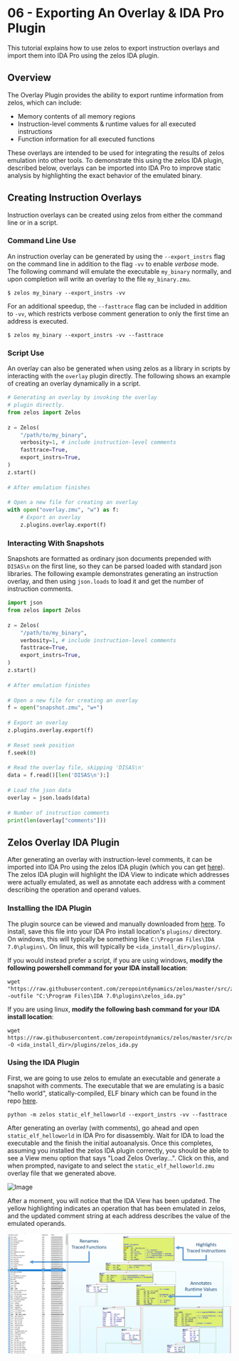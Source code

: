 # 06 - Exporting An Overlay & IDA Pro Plugin

This tutorial explains how to use zelos to export instruction overlays and import them into IDA Pro using the zelos IDA plugin.

## Overview

The Overlay Plugin provides the ability to export runtime information from zelos, which can include:
  * Memory contents of all memory regions
  * Instruction-level comments & runtime values for all executed instructions
  * Function information for all executed functions

These overlays are intended to be used for integrating the results of zelos emulation into other tools. To demonstrate this using the zelos IDA plugin, described below, overlays can be imported into IDA Pro to improve static analysis by highlighting the exact behavior of the emulated binary.

## Creating Instruction Overlays

Instruction overlays can be created using zelos from either the command line or in a script.

### Command Line Use

An instruction overlay can be generated by using the `--export_instrs` flag on the command line in addition to the flag `-vv` to enable _verbose_ mode. The following command will emulate the executable `my_binary` normally, and upon completion will write an overlay to the file `my_binary.zmu`.

```console
$ zelos my_binary --export_instrs -vv
```

For an additional speedup, the `--fasttrace` flag can be included in addition to `-vv`, which restricts verbose comment generation to only the first time an address is executed.

```console
$ zelos my_binary --export_instrs -vv --fasttrace
```

### Script Use

An overlay can also be generated when using zelos as a library in scripts by interacting with the `overlay` plugin directly. The following shows an example of creating an overlay dynamically in a script.

```python
# Generating an overlay by invoking the overlay
# plugin directly.
from zelos import Zelos

z = Zelos(
    "/path/to/my_binary",
    verbosity=1, # include instruction-level comments
    fasttrace=True,
    export_instrs=True,
)
z.start()

# After emulation finishes

# Open a new file for creating an overlay
with open("overlay.zmu", "w") as f:
    # Export an overlay
    z.plugins.overlay.export(f)
```

### Interacting With Snapshots

Snapshots are formatted as ordinary json documents prepended with `DISAS\n` on the first line, so they can be parsed loaded with standard json libraries. The following example demonstrates generating an instruction overlay, and then using `json.loads` to load it and get the number of instruction comments.

```python
import json
from zelos import Zelos

z = Zelos(
    "/path/to/my_binary",
    verbosity=1, # include instruction-level comments
    fasttrace=True,
    export_instrs=True,
)
z.start()

# After emulation finishes

# Open a new file for creating an overlay
f = open("snapshot.zmu", "w+")

# Export an overlay
z.plugins.overlay.export(f)

# Reset seek position
f.seek(0)

# Read the overlay file, skipping 'DISAS\n'
data = f.read()[len('DISAS\n'):]

# Load the json data
overlay = json.loads(data)

# Number of instruction comments
print(len(overlay["comments"]))
```

## Zelos Overlay IDA Plugin

After generating an overlay with instruction-level comments, it can be imported into IDA Pro using the zelos IDA plugin (which you can get [here](https://raw.githubusercontent.com/zeropointdynamics/zelos/master/src/zelos/ext/plugins/snapshot/zelos_ida.py)). The zelos IDA plugin will highlight the IDA View to indicate which addresses were actually emulated, as well as annotate each address with a comment describing the operation and operand values.

### Installing the IDA Plugin

The plugin source can be viewed and manually downloaded from [here](https://raw.githubusercontent.com/zeropointdynamics/zelos/master/src/zelos/ext/plugins/snapshot/zelos_ida.py). To install, save this file into your IDA Pro install location's `plugins/` directory. On windows, this will typically be something like `C:\Program Files\IDA 7.0\plugins\`. On linux, this will typically be `<ida_install_dir>/plugins/`.

If you would instead prefer a script, if you are using windows, __modify the following powershell command for your IDA install location__:

```console
wget "https://raw.githubusercontent.com/zeropointdynamics/zelos/master/src/zelos/ext/plugins/snapshot/zelos_ida.py" -outfile "C:\Program Files\IDA 7.0\plugins\zelos_ida.py"
```

If you are using linux, __modify the following bash command for your IDA install location__:

```console
wget https://raw.githubusercontent.com/zeropointdynamics/zelos/master/src/zelos/ext/plugins/snapshot/zelos_ida.py -O <ida_install_dir>/plugins/zelos_ida.py
```

### Using the IDA Plugin

First, we are going to use zelos to emulate an executable and generate a snapshot with comments. The executable that we are emulating is a basic "hello world", statically-compiled, ELF binary which can be found in the repo [here](https://github.com/zeropointdynamics/zelos/blob/master/tests/data/static_elf_helloworld).

```console
python -m zelos static_elf_helloworld --export_instrs -vv --fasttrace
```

After generating an overlay (with comments), go ahead and open `static_elf_helloworld` in IDA Pro for disassembly. Wait for IDA to load the executable and the finish the initial autoanalysis. Once this completes, assuming you installed the zelos IDA plugin correctly, you should be able to see a View menu option that says "Load Zelos Overlay...". Click on this, and when prompted, navigate to and select the `static_elf_helloworld.zmu` overlay file that we generated above.

![Image](https://raw.githubusercontent.com/zeropointdynamics/zelos/master/docs/_static/plugin_select.png)

After a moment, you will notice that the IDA View has been updated. The yellow highlighting indicates an operation that has been emulated in zelos, and the updated comment string at each address describes the value of the emulated operands.

![Image](https://raw.githubusercontent.com/zeropointdynamics/zelos/master/docs/_static/plugin_active.png)
